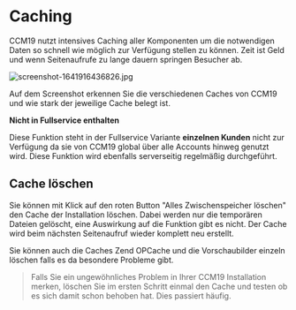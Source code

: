 # Caching

CCM19 nutzt intensives Caching aller Komponenten um die notwendigen Daten so schnell wie möglich zur Verfügung stellen zu können. Zeit ist Geld und wenn Seitenaufrufe zu lange dauern springen Besucher ab.

![screenshot-1641916436826.jpg](../../assets/screenshot-1641916436826.jpg)

Auf dem Screenshot erkennen Sie die verschiedenen Caches von CCM19 und wie stark der jeweilige Cache belegt ist.

**Nicht in Fullservice enthalten**

Diese Funktion steht in der Fullservice Variante **einzelnen Kunden** nicht zur Verfügung da sie von CCM19 global über alle Accounts hinweg genutzt wird. Diese Funktion wird ebenfalls serverseitig regelmäßig durchgeführt.

## Cache löschen

Sie können mit Klick auf den roten Button "Alles Zwischenspeicher löschen" den Cache der Installation löschen. Dabei werden nur die temporären Dateien gelöscht, eine Auswirkung auf die Funktion gibt es nicht. Der Cache wird beim nächsten Seitenaufruf wieder komplett neu erstellt.

Sie können auch die Caches Zend OPCache und die Vorschaubilder einzeln löschen falls es da besondere Probleme gibt.

> Falls Sie ein ungewöhnliches Problem in Ihrer CCM19 Installation merken, löschen Sie im ersten Schritt einmal den Cache und testen ob es sich damit schon behoben hat. Dies passiert häufig.
